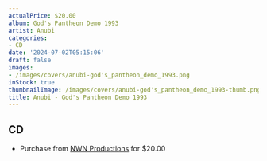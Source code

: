 ```yaml
---
actualPrice: $20.00
album: God's Pantheon Demo 1993
artist: Anubi
categories:
- CD
date: '2024-07-02T05:15:06'
draft: false
images:
- /images/covers/anubi-god's_pantheon_demo_1993.png
inStock: true
thumbnailImage: /images/covers/anubi-god's_pantheon_demo_1993-thumb.png
title: Anubi - God's Pantheon Demo 1993
---
```


## CD
* Purchase from [NWN Productions](http://shop.nwnprod.com/index.php?route=product/product&path=93&product_id=51681&sort=pd.name&order=ASC) for $20.00

